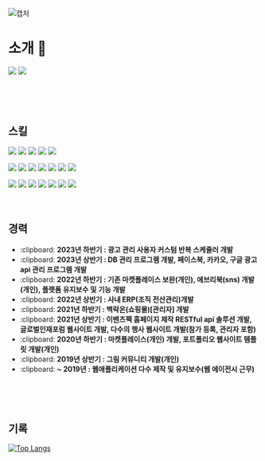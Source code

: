![캡처](https://user-images.githubusercontent.com/50791439/194307343-e1b09281-d648-45e5-b1b5-baba8d6552dd.PNG)



# 소개 👋
<img src="https://img.shields.io/badge/ms1114@kakao.com-FFCD00?style=flat-square&logo=Kakao&logoColor=white"/> <img src="https://img.shields.io/badge/xowls5808@gmail.com-EA4335?style=flat-square&logo=Gmail&logoColor=white"/> 
<br>
<br>

<br>
<br>

## 스킬
<img src="https://img.shields.io/badge/HTML5-E34F26?style=flat-square&logo=HTML5&logoColor=white"/> <img src="https://img.shields.io/badge/CSS3-1572B6?style=flat-square&logo=CSS3&logoColor=white"/> <img src="https://img.shields.io/badge/Sass-CC6699?style=flat-square&logo=Sass&logoColor=white"/> <img src="https://img.shields.io/badge/JavaScript-F7DF1E?style=flat-square&logo=JavaScript&logoColor=white"/> <img src="https://img.shields.io/badge/jQuery-0769AD?style=flat-square&logo=jQuery&logoColor=white"/> 

<img src="https://img.shields.io/badge/java-007396?style=flat-square&amp;logo=java&amp;logoColor=white"> <img src="https://img.shields.io/badge/Spring-6DB33F?style=flat-square&amp;logo=Spring&amp;logoColor=white">
<img src="https://img.shields.io/badge/PHP-777BB4?style=flat-square&logo=PHP&logoColor=white"/> <img src="https://img.shields.io/badge/Laravel-FF2D20?style=flat-square&logo=Laravel&logoColor=white"/> <img src="https://img.shields.io/badge/Codeigniter-EF4223?style=for-the-badge&logo=codeigniter&logoColor=white"> <img src="https://img.shields.io/badge/MySQL-4479A1?style=flat-square&logo=MySQL&logoColor=white"/> <img src="https://img.shields.io/badge/PostgreSQL-4169E1?style=flat-square&logo=PostgreSQL&logoColor=white"/> 

<img src="https://img.shields.io/badge/Apache-D22128?style=flat-square&logo=Apache&logoColor=white"/> <img src="https://img.shields.io/badge/NGINX-009639?style=flat-square&logo=NGINX&logoColor=white"/> <img src="https://img.shields.io/badge/Linux-FCC624?style=flat-square&logo=Linux&logoColor=white"/> <img src="https://img.shields.io/badge/AWS-232F3E?style=flat-square&logo=Amazon AWS&logoColor=white"/> 
<img src="https://img.shields.io/badge/Docker-2496ED?style=flat-square&logo=Docker&logoColor=white"/> <img src="https://img.shields.io/badge/Git-F05032?style=flat-square&amp;logo=git&amp;logoColor=white"> <img src="https://img.shields.io/badge/Postman-FF6C37?style=flat-square&amp;logo=Postman&amp;logoColor=white">
<br>
<br>
<br>

## 경력
<ul>
  <li>:clipboard: <b>2023년 하반기 : 광고 관리 사용자 커스텀 반복 스케줄러 개발</b></li>
  <li>:clipboard: <b>2023년 상반기 : DB 관리 프로그램 개발, 페이스북, 카카오, 구글 광고 api 관리 프로그램 개발</b></li>
  <li>:clipboard: <b>2022년 하반기 : 기존 마켓플레이스 보완(개인), 에브리북(sns) 개발(개인), 플랫폼 유지보수 및 기능 개발</b></li>
  <li>:clipboard: <b>2022년 상반기 : 사내 ERP(조직 전산관리)개발</b></li>
  <li>:clipboard: <b>2021년 하반기 : 백락온(쇼핑몰)[관리자] 개발</b></li>
  <li>:clipboard: <b>2021년 상반기 : 이벤츠팩 홈페이지 제작 RESTful api 솔루션 개발, 글로벌인재포럼 웹사이트 개발, 다수의 행사 웹사이트 개발(참가 등록, 관리자 포함)</b></li>
  <li>:clipboard: <b>2020년 하반기 : 마켓플레이스(개인) 개발, 포트폴리오 웹사이트 템플릿 개발(개인)</b></li>
   <li>:clipboard: <b>2019년 상반기 : 그림 커뮤니티 개발(개인)</b></li>
  <li>:clipboard: <b> ~ 2019년 : 웹애플리케이션 다수 제작 및 유지보수(웹 에이전시 근무)</b></li>
</ul>
<br>
<br>
<br>

## 기록

 [![Top Langs](https://github-readme-stats.vercel.app/api/top-langs/?username=xowlsakffl&layout=compact)](https://github.com/xowlsakffl/github-readme-stats)

<!--
**xowlsakffl/xowlsakffl** is a ✨ _special_ ✨ repository because its `README.md` (this file) appears on your GitHub profile.

Here are some ideas to get you started:

- 🔭 I’m currently working on ...
- 🌱 I’m currently learning ...
- 👯 I’m looking to collaborate on ...
- 🤔 I’m looking for help with ...
- 💬 Ask me about ...
- 📫 How to reach me: ...
- 😄 Pronouns: ...
- ⚡ Fun fact: ...
-->
